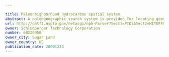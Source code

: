 ```yaml
---

title: Paleoneighborhood hydrocarbon spatial system
abstract: A paleogeographic search system is provided for locating geoscience data relevant to a geographic search aperture. The paleogeographic search system comprises a geodatabase, an interface, a paleogeographic reconstruction engine, and a host processor. The paleogeographic engine is configured to transform the geographic search aperture according to tectonic plate movements to a transformed search aperture that the geographic search aperture occupied in a geological age of interest. The host processor is configured to apply a paleoaugmented geographic search aperture to a geodatabase for additional oil exploration data relevant to the geographic search aperture today. The paleoaugmented geographic search aperture is defined by augmenting the transformed search aperture to include relevant proximal locations for the selected geological age of interest to create an augmented transformed search area; and transforming the augmented transformed search aperture, according to tectonic plate movements, to the paleoaugmented geographic search aperture in present day world geography.
url: http://patft.uspto.gov/netacgi/nph-Parser?Sect1=PTO2&Sect2=HITOFF&p=1&u=%2Fnetahtml%2FPTO%2Fsearch-adv.htm&r=1&f=G&l=50&d=PALL&S1=08229950&OS=08229950&RS=08229950
owner: Schlumberger Technology Corporation
number: 08229950
owner_city: Sugar Land
owner_country: US
publication_date: 20091223
---
```

